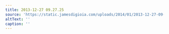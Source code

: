 ```yaml
---
title: 2013-12-27 09.27.25
source: 'https://static.jamesdigioia.com/uploads/2014/01/2013-12-27-09-27-25-scaled.jpg'
altText: ''
caption: ''
---
```


